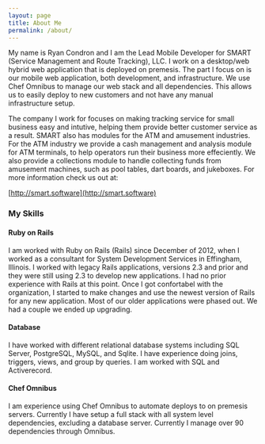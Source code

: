 ```yaml
---
layout: page
title: About Me
permalink: /about/
---
```


My name is Ryan Condron and I am the Lead Mobile Developer for SMART (Service
Management and Route Tracking), LLC. I work on a desktop/web hybrid web
application that is deployed on premesis. The part I focus on is our mobile
web application, both development, and infrastructure. We use Chef Omnibus to
manage our web stack and all dependencies. This allows us to easily deploy to
new customers and not have any manual infrastructure setup.

The company I work for focuses on making tracking service for small business
easy and intutive, helping them provide better customer service as a result.
SMART also has modules for the ATM and amusement industries. For the ATM
industry we provide a cash management and analysis module for ATM terminals,
to help operators run their business more effeciently. We also provide a
collections module to handle collecting funds from amusement machines, such as
pool tables, dart boards, and jukeboxes. For more information check us out at:

[http://smart.software](http://smart.software)

### My Skills

#### Ruby on Rails

I am worked with Ruby on Rails (Rails) since December of 2012, when I worked as
a consultant for System Development Services in Effingham, Illinois. I worked
with legacy Rails applications, versions 2.3 and prior and they were still
using 2.3 to develop new applications. I had no prior experience with Rails at
this point. Once I got confortabel with the organization, I started to make
changes and use the newest version of Rails for any new application. Most of
our older applications were phased out. We had a couple we ended up upgrading.

#### Database

I have worked with different relational database systems including SQL Server,
PostgreSQL, MySQL, and Sqlite. I have experience doing joins, triggers, views,
and group by queries. I am worked with SQL and Activerecord.

#### Chef Omnibus

I am experience using Chef Omnibus to automate deploys to on premesis servers.
Currently I have setup a full stack with all system level dependencies,
excluding a database server. Currently I manage over 90 dependencies through
Omnibus.
